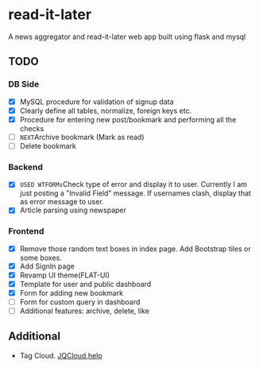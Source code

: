 # read-it-later
A news aggregator and read-it-later web app built using flask and mysql

## TODO

### DB Side
 - [x] MySQL procedure for validation of signup data
 - [x] Clearly define all tables, normalize, foreign keys etc.
 - [x] Procedure for entering new post/bookmark and performing all the checks
 - [ ] `NEXT`Archive bookmark (Mark as read)
 - [ ] Delete bookmark
 
### Backend 
 - [x] `USED WTFORMs`Check type of error and display it to user. Currently I am just posting a "Invalid
   Field" message. If usernames clash, display that as error message to user.
 - [x] Article parsing using newspaper

### Frontend
 - [x] Remove those random text boxes in index page. Add Bootstrap tiles or some
   boxes.
 - [x] Add SignIn page
 - [x] Revamp UI theme(FLAT-UI)
 - [x] Template for user and public dashboard
 - [x] Form for adding new bookmark
 - [ ] Form for custom query in dashboard
 - [ ] Additional features: archive, delete, like

## Additional
 - Tag Cloud. [JQCloud](http://primegap.net/2011/03/04/jqcloud-a-jquery-plugin-to-build-neat-word-clouds/),[help](https://stackoverflow.com/questions/37259740/passing-variables-from-flask-to-javascript)
